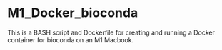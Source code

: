 # M1_Docker_bioconda
This is a BASH script and Dockerfile for creating and running a Docker container for bioconda on an M1 Macbook.
